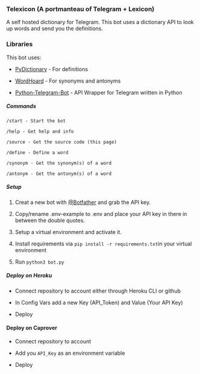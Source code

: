 ### Telexicon (A portmanteau of Telegram + Lexicon)

A self hosted dictionary for Telegram. This bot uses a dictionary API to look up words and send you the definitions. 

### Libraries

This bot uses: 

- [PyDictionary](https://github.com/geekpradd/PyDictionary/) - For definitions

- [WordHoard](https://github.com/johnbumgarner/wordhoard) - For synonyms and antonyms

- [Python-Telegram-Bot](https://github.com/python-telegram-bot/python-telegram-bot) - API Wrapper for Telegram written in Python

##### Commands

`/start - Start the bot`

`/help - Get help and info`

`/source - Get the source code (this page)`

`/define - Define a word`

`/synonym - Get the synonym(s) of a word`

`/antonym - Get the antonym(s) of a word`

##### Setup

1. Creat a new bot with [@Botfather](https://t.me/botfather) and grab the API key.

2. Copy/rename .env-example to .env and place your API key in there in between the double quotes. 

3. Setup a virtual environment and activate it. 

4. Install requirements via `pip install -r requirements.txt`in your virtual environment

5. Run `python3 bot.py`

##### Deploy on Heroku

- Connect repository to account either through Heroku CLI or github

- In Config Vars add a new Key (API_Token) and Value (Your API Key)

- Deploy

#### Deploy on Caprover

- Connect repository to account 

- Add you `API_Key` as an environment variable

- Deploy
